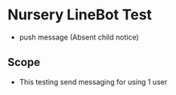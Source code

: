# Nursery LineBot Test
- push message (Absent child notice) 
## Scope
   - This testing send messaging for using 1 user